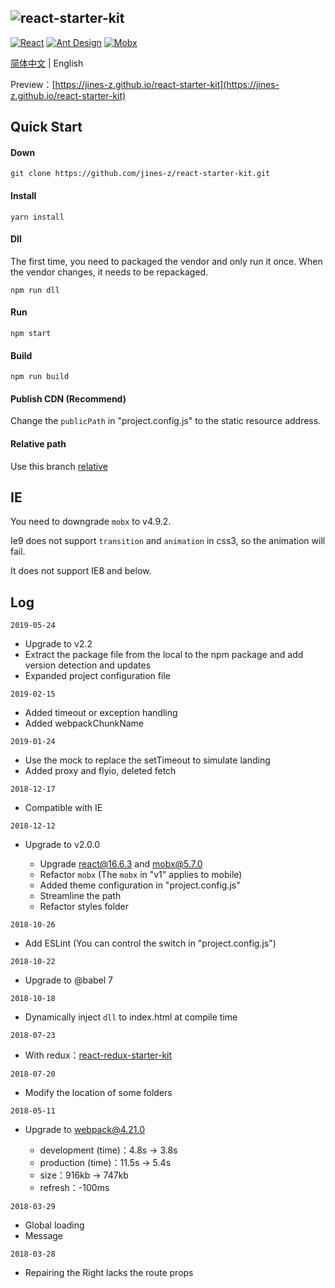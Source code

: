 ![react-starter-kit](https://jines-z.github.io/images/rs_logo.png)
---------------------------------------------------------------
[![React](https://img.shields.io/badge/react-^16.8.4-brightgreen.svg?style=flat-square)](https://github.com/facebook/react)
[![Ant Design](https://img.shields.io/badge/ant--design-^3.8.0-yellowgreen.svg?style=flat-square)](https://github.com/ant-design/ant-design)
[![Mobx](https://img.shields.io/badge/mobx-^5.9.4-orange.svg?style=flat-square)](https://github.com/mobxjs/mobx)

[简体中文](https://github.com/jines-z/react-starter-kit) | English

Preview：[https://jines-z.github.io/react-starter-kit](https://jines-z.github.io/react-starter-kit)

## Quick Start
#### Down
~~~
git clone https://github.com/jines-z/react-starter-kit.git
~~~

#### Install
~~~
yarn install
~~~

#### Dll
The first time, you need to packaged the vendor and only run it once. When the vendor changes, it needs to be repackaged.
~~~
npm run dll
~~~

#### Run
~~~
npm start
~~~

#### Build
~~~
npm run build
~~~

#### Publish CDN (Recommend)

Change the `publicPath` in "project.config.js" to the static resource address.

#### Relative path

Use this branch [relative](https://github.com/jines-z/react-starter-kit/tree/relative)

## IE
You need to downgrade `mobx` to v4.9.2.

Ie9 does not support `transition` and `animation` in css3, so the animation will fail.

It does not support IE8 and below.

## Log
`2019-05-24`
-   Upgrade to v2.2
-   Extract the package file from the local to the npm package and add version detection and updates
-   Expanded project configuration file

`2019-02-15`
-   Added timeout or exception handling
-   Added webpackChunkName

`2019-01-24`
-   Use the mock to replace the setTimeout to simulate landing
-   Added proxy and flyio, deleted fetch

`2018-12-17`
-   Compatible with IE

`2018-12-12`
-   Upgrade to v2.0.0

    -   Upgrade react@16.6.3 and mobx@5.7.0
    -   Refactor `mobx` (The `mobx` in "v1" applies to mobile)
    -   Added theme configuration in "project.config.js"
    -   Streamline the path
    -   Refactor styles folder

`2018-10-26`
-   Add ESLint (You can control the switch in "project.config.js")

`2018-10-22`
-   Upgrade to @babel 7

`2018-10-18`
-   Dynamically inject `dll` to index.html at compile time

`2018-07-23`
-   With redux：[react-redux-starter-kit](https://github.com/jines-z/react-redux-starter-kit)

`2018-07-20`
-   Modify the location of some folders

`2018-05-11`
-   Upgrade to webpack@4.21.0

    -   development (time)：4.8s -> 3.8s
    -   production (time)：11.5s -> 5.4s
    -   size：916kb -> 747kb
    -   refresh：-100ms

`2018-03-29`
-   Global loading
-   Message

`2018-03-28`
-   Repairing the Right lacks the route props


